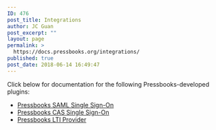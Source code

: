 ```yaml
---
ID: 476
post_title: Integrations
author: JC Guan
post_excerpt: ""
layout: page
permalink: >
  https://docs.pressbooks.org/integrations/
published: true
post_date: 2018-06-14 16:49:47
---
```

Click below for documentation for the following Pressbooks-developed plugins: 

* [Pressbooks SAML Single Sign-On](https://docs.pressbooks.org/integrations/saml-sso/)
* [Pressbooks CAS Single Sign-On](https://docs.pressbooks.org/integrations/cas-sso)
* [Pressbooks LTI Provider](https://docs.pressbooks.org/integrations/lti/)
